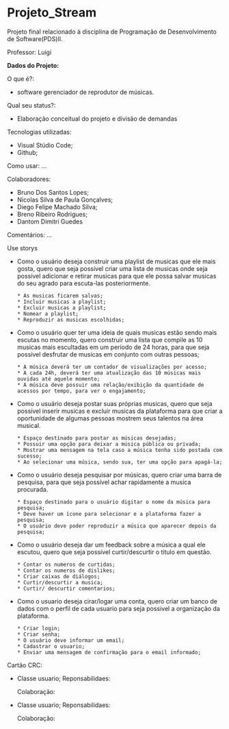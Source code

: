 Projeto_Stream
================================================

Projeto final relacionado à disciplina de Programação de Desenvolvimento de Software(PDS)II.

Professor: Luigi

**Dados do Projeto:**

O que é?: 
 * software gerenciador de reprodutor de músicas. 

Qual seu status?: 
 * Elaboração conceitual do projeto e divisão de demandas

Tecnologias utilizadas: 
 * Visual Stúdio Code;
 * Github;

Como usar: ...

Colaboradores: 
 * Bruno Dos Santos Lopes;
 * Nicolas Silva de Paula Gonçalves;
 * Diego Felipe Machado Silva;
 * Breno Ribeiro Rodrigues;
 * Dantom Dimitri Guedes

Comentários: ...

Use storys 
 * Como o usuário deseja construir uma playlist de musicas que ele mais gosta, quero que seja possível criar uma lista de musicas onde seja possível adicionar e retirar musicas  para que ele possa salvar musicas do seu agrado para escuta-las posteriormente.
 
       * As musicas ficarem salvas;
       * Incluir musicas a playlist;
       * Excluir musicas a playlist;
       * Nomear a playlist;
       * Reproduzir as musicas escolhidas;
       
 * Como o usuário quer ter uma ideia de quais musicas estão sendo mais escutas no momento, quero construir uma lista que compile as 10 musicas mais escultadas em um período de 24 horas, para que seja possível desfrutar de musicas em conjunto com outras pessoas;
 
       * A música deverá ter um contador de visualizações por acesso;
       * A cada 24h, deverá ter uma atualização das 10 músicas mais ouvidas até aquele momento;
       * A música deve possuir uma relação/exibição da quantidade de acessos por tempo, para ver o engajamento;
       
       
 * Como o usuário deseja postar suas próprias musicas, quero que seja possível inserir musicas e excluir musicas da plataforma para que criar a oportunidade de algumas pessoas mostrem seus talentos na área musical.
 
       * Espaço destinado para postar as músicas desejadas;
       * Possuir uma opção para deixar a música pública ou privada;
       * Mostrar uma mensagem na tela caso a música tenha sido postada com sucesso;
       * Ao selecionar uma música, sendo sua, ter uma opção para apagá-la;
   
 * Como o usuário deseja pesquisar por músicas, quero criar uma barra de pesquisa, para que seja possível achar rapidamente a musica procurada.
 
       * Espaço destinado para o usuário digitar o nome da música para pesquisa;
       * Deve haver um ícone para selecionar e a plataforma fazer a pesquisa;
       * O usuário deve poder reproduzir a música que aparecer depois da pesquisa;
       
 * Como o usuário deseja dar um feedback sobre a música a qual ele escutou, quero que seja possível curtir/descurtir o título em questão.
 
       * Contar os numeros de curtidas;
       * Contar os numeros de dislikes;
       * Criar caixas de diálogos;
       * Curtir/descurtir a musica; 
       * Curtir/ descurtir comentarios;
 
 * Como o usuario deseja cirar/logar uma conta, quero criar um banco de dados com o perfil de cada usuario para seja possivel a organização da plataforma.
 
       * Criar login;
       * Criar senha;
       * O usuário deve informar um email;
       * Cadastrar o usuario;
       * Enviar uma mensagem de confirmação para o email informado;

Cartão CRC:
 * Classe usuario;
    Reponsabilidaes:
    
    Colaboração:
    
 * Classe usuario;
    Reponsabilidaes:
    
    Colaboração:
     

